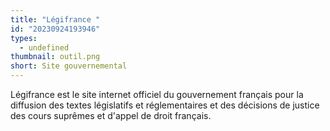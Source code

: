 ```yaml
---
title: "Légifrance "
id: "20230924193946"
types:
  - undefined
thumbnail: outil.png
short: Site gouvernemental
---
```


Légifrance est le site internet officiel du gouvernement français pour la diffusion des textes législatifs et réglementaires et des décisions de justice des cours suprêmes et d'appel de droit français. 